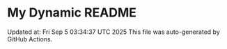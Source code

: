 # My Dynamic README
Updated at: Fri Sep  5 03:34:37 UTC 2025
This file was auto-generated by GitHub Actions.
